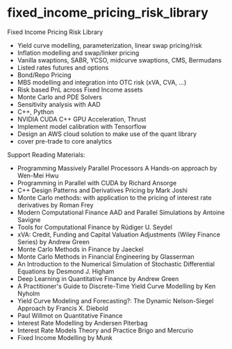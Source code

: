 # fixed_income_pricing_risk_library
Fixed Income Pricing Risk Library 

*  Yield curve modelling, parameterization, linear swap pricing/risk
*  Inflation modelling and swap/linker pricing
*  Vanilla swaptions, SABR, YCSO, midcurve swaptions, CMS, Bermudans
*  Listed rates futures and options
*  Bond/Repo Pricing
*  MBS modelling and integration into OTC risk (xVA, CVA, ...)
*  Risk based PnL across Fixed Income assets
*  Monte Carlo and PDE Solvers 
*  Sensitivity analysis with AAD
*  C++, Python
*  NVIDIA CUDA C++ GPU Acceleration, Thrust
*  Implement model calibration with Tensorflow
*  Design an AWS cloud solution to make use of the quant library 
*  cover pre-trade to core analytics

Support Reading Materials:
*  Programming Massively Parallel Processors A Hands-on approach by Wen-Mei Hwu
*  Programming in Parallel with CUDA by Richard Ansorge
*  C++ Design Patterns and Derivatives Pricing by Mark Joshi
*  Monte Carlo methods: with application to the pricing of interest rate derivatives by Roman Frey
*  Modern Computational Finance AAD and Parallel Simulations by Antoine Savigne
*  Tools for Computational Finance by Rüdiger U. Seydel
*  xVA: Credit, Funding and Capital Valuation Adjustments (Wiley Finance Series) by Andrew Green
*  Monte Carlo Methods in Finance by Jaeckel
*  Monte Carlo Methods in Financial Engineering by Glasserman
*  An Introduction to the Numerical Simulation of Stochastic Differential Equations by Desmond J. Higham
*  Deep Learning in Quantitative Finance by Andrew Green
*  A Practitioner's Guide to Discrete-Time Yield Curve Modelling by Ken Nyholm
*  Yield Curve Modeling and Forecasting?: The Dynamic Nelson-Siegel Approach by Francis X. Diebold 
*  Paul Willmot on Quantitative Finance
*  Interest Rate Modelling by Andersen Piterbag
*  Interest Rate Models Theory and Practice Brigo and Mercurio 
*  Fixed Income Modelling by Munk
